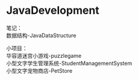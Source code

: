 # JavaDevelopment

笔记：  
数据结构-JavaDataStructure  		

小项目：  
华容道迷宫小游戏-puzzlegame  
小型文字学生管理系统-StudentManagementSystem	  
小型文字宠物商店-PetStore  
